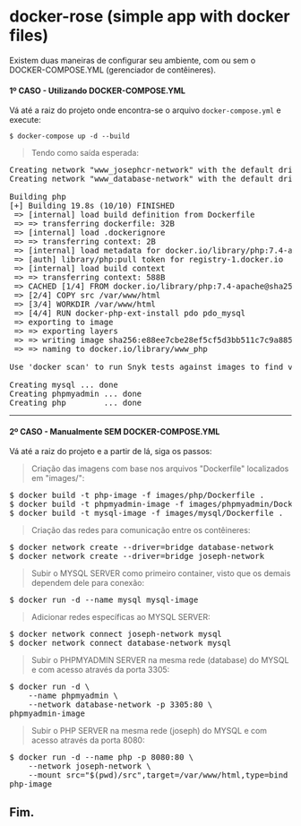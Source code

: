 # docker-rose (simple app with docker files)

Existem duas maneiras de configurar seu ambiente, com ou sem o DOCKER-COMPOSE.YML (gerenciador de contêineres).

#### 1º CASO - Utilizando DOCKER-COMPOSE.YML

Vá até a raiz do projeto onde encontra-se o arquivo `docker-compose.yml` e execute:

`$ docker-compose up -d --build`

> Tendo como saída esperada:
<pre>
Creating network "www_josephcr-network" with the default driver
Creating network "www_database-network" with the default driver

Building php
[+] Building 19.8s (10/10) FINISHED
 => [internal] load build definition from Dockerfile                                                                                                               0.1s
 => => transferring dockerfile: 32B                                                                                                                                0.0s
 => [internal] load .dockerignore                                                                                                                                  0.0s
 => => transferring context: 2B                                                                                                                                    0.0s
 => [internal] load metadata for docker.io/library/php:7.4-apache                                                                                                  3.4s
 => [auth] library/php:pull token for registry-1.docker.io                                                                                                         0.0s
 => [internal] load build context                                                                                                                                  0.1s
 => => transferring context: 588B                                                                                                                                  0.0s
 => CACHED [1/4] FROM docker.io/library/php:7.4-apache@sha256:f13ec39145c766c1ff6043843994d1467e5d8e3f86f48664889ddcd4a2f40b5a                                     0.0s
 => [2/4] COPY src /var/www/html                                                                                                                                   0.1s
 => [3/4] WORKDIR /var/www/html                                                                                                                                    0.1s
 => [4/4] RUN docker-php-ext-install pdo pdo_mysql                                                                                                                15.5s
 => exporting to image                                                                                                                                             0.4s
 => => exporting layers                                                                                                                                            0.2s
 => => writing image sha256:e88ee7cbe28ef5cf5d3bb511c7c9a885e64a85fc924c9159312643c7d8f6cbe1                                                                       0.0s
 => => naming to docker.io/library/www_php                                                                                                                         0.0s

Use 'docker scan' to run Snyk tests against images to find vulnerabilities and learn how to fix them

Creating mysql ... done
Creating phpmyadmin ... done
Creating php        ... done
</pre>

----

#### 2º CASO - Manualmente SEM DOCKER-COMPOSE.YML

Vá até a raiz do projeto e a partir de lá, siga os passos:

> Criação das imagens com base nos arquivos "Dockerfile" localizados em "images/<local>":
<pre>
$ docker build -t php-image -f images/php/Dockerfile .
$ docker build -t phpmyadmin-image -f images/phpmyadmin/Dockerfile .
$ docker build -t mysql-image -f images/mysql/Dockerfile .
</pre>

> Criação das redes para comunicação entre os contêineres:
<pre>
$ docker network create --driver=bridge database-network
$ docker network create --driver=bridge joseph-network
</pre>

> Subir o MYSQL SERVER como primeiro container, visto que os demais dependem dele para conexão:
<pre>
$ docker run -d --name mysql mysql-image
</pre>

> Adicionar redes específicas ao MYSQL SERVER:
<pre>
$ docker network connect joseph-network mysql
$ docker network connect database-network mysql
</pre>

> Subir o PHPMYADMIN SERVER na mesma rede (database) do MYSQL e com acesso através da porta 3305:
<pre>
$ docker run -d \
	--name phpmyadmin \
	--network database-network -p 3305:80 \
phpmyadmin-image
</pre>

> Subir o PHP SERVER na mesma rede (joseph) do MYSQL e com acesso através da porta 8080:
<pre>
$ docker run -d --name php -p 8080:80 \
	--network joseph-network \
	--mount src="$(pwd)/src",target=/var/www/html,type=bind \
php-image
</pre>

Fim.
----
